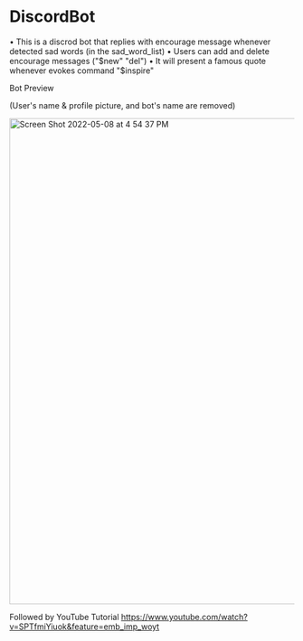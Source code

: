 # DiscordBot

• This is a discrod bot that replies with encourage message whenever detected sad words (in the sad_word_list)
• Users can add and delete encourage messages ("$new" "del")
• It will present a famous quote whenever evokes command "$inspire"

Bot Preview

(User's name & profile picture, and bot's name are removed)

<img width="860" alt="Screen Shot 2022-05-08 at 4 54 37 PM" src="https://user-images.githubusercontent.com/51375432/167315565-3e5c1873-a466-433b-ada8-e406bac425c7.png">


Followed by YouTube Tutorial https://www.youtube.com/watch?v=SPTfmiYiuok&feature=emb_imp_woyt
